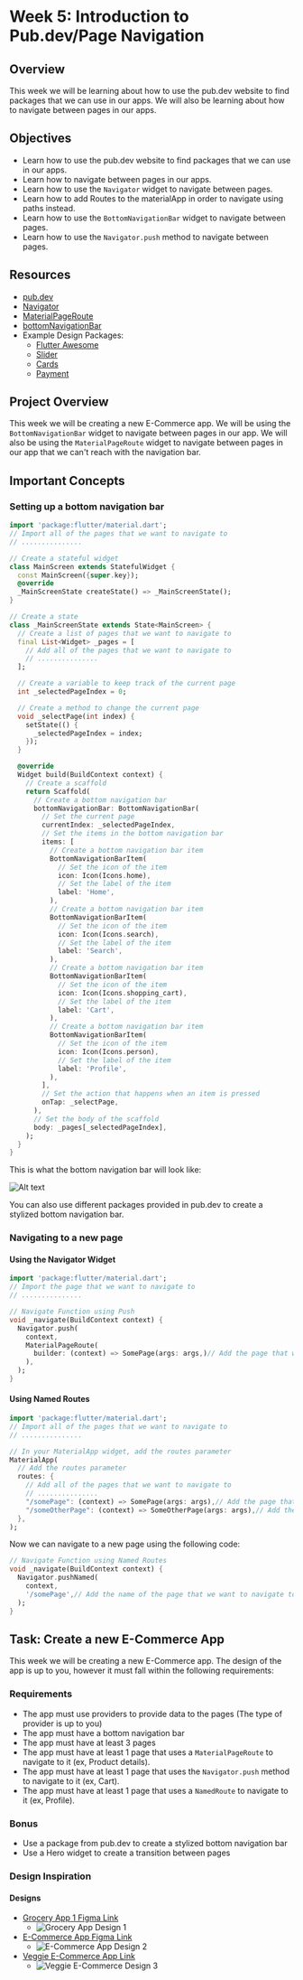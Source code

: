 # Week 5: Introduction to Pub.dev/Page Navigation

## Overview

This week we will be learning about how to use the pub.dev website to find packages that we can use in our apps. We will also be learning about how to navigate between pages in our apps.

## Objectives

- Learn how to use the pub.dev website to find packages that we can use in our apps.
- Learn how to navigate between pages in our apps.
- Learn how to use the `Navigator` widget to navigate between pages.
- Learn how to add Routes to the materialApp in order to navigate using paths instead.
- Learn how to use the `BottomNavigationBar` widget to navigate between pages.
- Learn how to use the `Navigator.push` method to navigate between pages.

## Resources

- [pub.dev](https://pub.dev/)
- [Navigator](https://api.flutter.dev/flutter/widgets/Navigator-class.html)
- [MaterialPageRoute](https://api.flutter.dev/flutter/material/MaterialPageRoute-class.html)
- [bottomNavigationBar](https://api.flutter.dev/flutter/material/BottomNavigationBar-class.html)
- Example Design Packages:
  - [Flutter Awesome](https://flutterawesome.com/)
  - [Slider](https://pub.dev/packages/flutter_xlider)
  - [Cards](https://pub.dev/packages/card_swiper)
  - [Payment](https://pub.dev/packages/flutter_credit_card)

## Project Overview

This week we will be creating a new E-Commerce app. We will be using the `BottomNavigationBar` widget to navigate between pages in our app. We will also be using the `MaterialPageRoute` widget to navigate between pages in our app that we can't reach with the navigation bar.

## Important Concepts

### Setting up a bottom navigation bar

```dart
import 'package:flutter/material.dart';
// Import all of the pages that we want to navigate to
// ...............

// Create a stateful widget
class MainScreen extends StatefulWidget {
  const MainScreen({super.key});
  @override
  _MainScreenState createState() => _MainScreenState();
}

// Create a state
class _MainScreenState extends State<MainScreen> {
  // Create a list of pages that we want to navigate to
  final List<Widget> _pages = [
    // Add all of the pages that we want to navigate to
    // ...............
  ];

  // Create a variable to keep track of the current page
  int _selectedPageIndex = 0;

  // Create a method to change the current page
  void _selectPage(int index) {
    setState(() {
      _selectedPageIndex = index;
    });
  }

  @override
  Widget build(BuildContext context) {
    // Create a scaffold
    return Scaffold(
      // Create a bottom navigation bar
      bottomNavigationBar: BottomNavigationBar(
        // Set the current page
        currentIndex: _selectedPageIndex,
        // Set the items in the bottom navigation bar
        items: [
          // Create a bottom navigation bar item
          BottomNavigationBarItem(
            // Set the icon of the item
            icon: Icon(Icons.home),
            // Set the label of the item
            label: 'Home',
          ),
          // Create a bottom navigation bar item
          BottomNavigationBarItem(
            // Set the icon of the item
            icon: Icon(Icons.search),
            // Set the label of the item
            label: 'Search',
          ),
          // Create a bottom navigation bar item
          BottomNavigationBarItem(
            // Set the icon of the item
            icon: Icon(Icons.shopping_cart),
            // Set the label of the item
            label: 'Cart',
          ),
          // Create a bottom navigation bar item
          BottomNavigationBarItem(
            // Set the icon of the item
            icon: Icon(Icons.person),
            // Set the label of the item
            label: 'Profile',
          ),
        ],
        // Set the action that happens when an item is pressed
        onTap: _selectPage,
      ),
      // Set the body of the scaffold
      body: _pages[_selectedPageIndex],
    );
  }
}
```

This is what the bottom navigation bar will look like:

![Alt text](/readmeAssets/image.png?raw=true "Bottom Navigation Bar")

You can also use different packages provided in pub.dev to create a stylized bottom navigation bar.

### Navigating to a new page

#### Using the Navigator Widget

```dart
import 'package:flutter/material.dart';
// Import the page that we want to navigate to
// ...............

// Navigate Function using Push
void _navigate(BuildContext context) {
  Navigator.push(
    context,
    MaterialPageRoute(
      builder: (context) => SomePage(args: args,)// Add the page that we want to navigate to
    ),
  );
}
```

#### Using Named Routes

```dart
import 'package:flutter/material.dart';
// Import all of the pages that we want to navigate to
// ...............

// In your MaterialApp widget, add the routes parameter
MaterialApp(
  // Add the routes parameter
  routes: {
    // Add all of the pages that we want to navigate to
    // ...............
    "/somePage": (context) => SomePage(args: args),// Add the page that we want to navigate to
    "/someOtherPage": (context) => SomeOtherPage(args: args),// Add the page that we want to navigate to
  },
);
```

Now we can navigate to a new page using the following code:

```dart
// Navigate Function using Named Routes
void _navigate(BuildContext context) {
  Navigator.pushNamed(
    context,
    '/somePage',// Add the name of the page that we want to navigate to
  );
}
```

## Task: Create a new E-Commerce App

This week we will be creating a new E-Commerce app. The design of the app is up to you, however it must fall within the following requirements:

### Requirements

- The app must use providers to provide data to the pages (The type of provider is up to you)
- The app must have a bottom navigation bar
- The app must have at least 3 pages
- The app must have at least 1 page that uses a `MaterialPageRoute` to navigate to it (ex, Product details).
- The app must have at least 1 page that uses the `Navigator.push` method to navigate to it (ex, Cart).
- The app must have at least 1 page that uses a `NamedRoute` to navigate to it (ex, Profile).

### Bonus

- Use a package from pub.dev to create a stylized bottom navigation bar
- Use a Hero widget to create a transition between pages

### Design Inspiration

#### Designs

- [Grocery App 1 Figma Link](https://www.figma.com/community/file/882645007956337261)
  - ![Grocery App Design 1](/readmeAssets/design-1.png)
- [E-Commerce App Figma Link](https://www.figma.com/community/file/1235854850814701017)
  - ![E-Commerce App Design 2](/readmeAssets/design-2.png)
- [Veggie E-Commerce App Link](https://www.figma.com/community/file/1137619395050980999)
  - ![Veggie E-Commerce Design 3](/readmeAssets/design-3.png)

